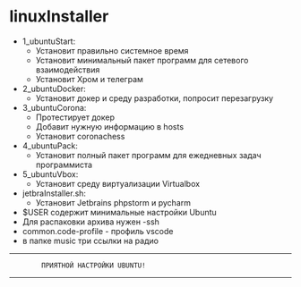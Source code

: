 # linuxInstaller
 - 1_ubuntuStart:
 	- Установит правильно системное время
 	- Установит минимальный пакет программ для сетевого взаимодействия
 	- Установит Хром и телеграм
 - 2_ubuntuDocker:
 	- Установит докер и среду разработки, попросит перезагрузку
 - 3_ubuntuCorona:
 	- Протестирует докер
 	- Добавит нужную информацию в hosts
 	- Установит coronachess
 - 4_ubuntuPack:
 	- Установит полный пакет программ для ежедневных задач программиста
 - 5_ubuntuVbox:
 	- Установит среду виртуализации Virtualbox
 - jetbraInstaller.sh:
    - Установит Jetbrains phpstorm и pycharm
 - $USER содержит минимальные настройки Ubuntu
 - Для распаковки архива нужен -ssh
 - common.code-profile - профиль vscode
 - в папке music три ссылки на радио
****************************************************************************
			ПРИЯТНОЙ НАСТРОЙКИ UBUNTU!
****************************************************************************

